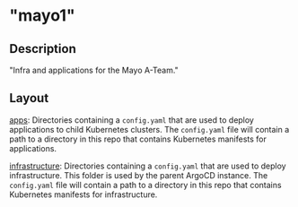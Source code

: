 # "mayo1"

## Description
"Infra and applications for the Mayo A-Team."

## Layout
[apps](apps): Directories containing a `config.yaml` that are used to deploy applications to child Kubernetes clusters. The `config.yaml` file will contain a path to a directory in this repo that contains Kubernetes manifests for applications.

[infrastructure](infrastructure): Directories containing a `config.yaml` that are used to deploy infrastructure. This folder is used by the parent ArgoCD instance. The `config.yaml` file will contain a path to a directory in this repo that contains Kubernetes manifests for infrastructure.
